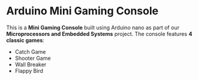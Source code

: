 # Arduino Mini Gaming Console

This is a **Mini Gaming Console** built using Arduino nano as part of our **Microprocessors and Embedded Systems** project. The console features **4 classic games**:  

- Catch Game  
- Shooter Game  
- Wall Breaker  
- Flappy Bird  



